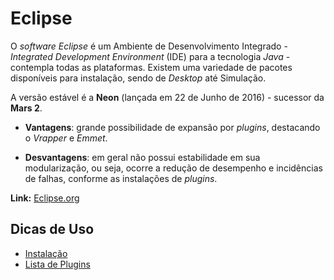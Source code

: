 # Eclipse

O *software* *Eclipse* é um Ambiente de Desenvolvimento Integrado - *Integrated Development Environment* (IDE) para a tecnologia *Java* - contempla todas as plataformas. Existem uma variedade de pacotes disponíveis para instalação, sendo de *Desktop* até Simulação.

A versão estável é a **Neon** (lançada em 22 de Junho de 2016) - sucessor da **Mars 2**.

* **Vantagens**: grande possibilidade de expansão por *plugins*, destacando o *Vrapper* e *Emmet*.

* **Desvantagens**: em geral não possui estabilidade em sua modularização, ou seja, ocorre a redução de desempenho e incidências de falhas, conforme as instalações de *plugins*.

**Link:** [Eclipse.org](https://eclipse.org/)

## Dicas de Uso
* [Instalação](instalacao.md)
* [Lista de Plugins](plugins.md)

